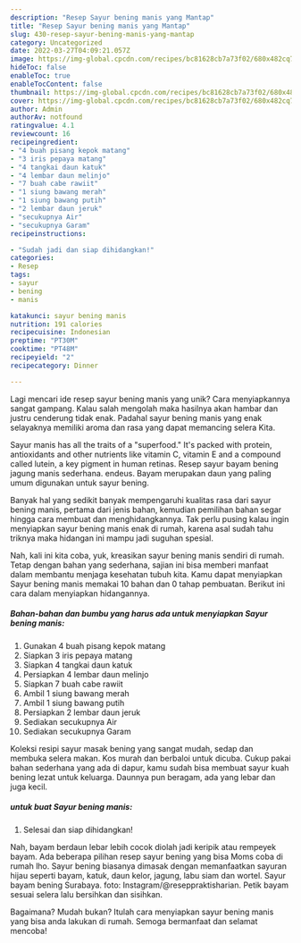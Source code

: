 ```yaml
---
description: "Resep Sayur bening manis yang Mantap"
title: "Resep Sayur bening manis yang Mantap"
slug: 430-resep-sayur-bening-manis-yang-mantap
category: Uncategorized
date: 2022-03-27T04:09:21.057Z
image: https://img-global.cpcdn.com/recipes/bc81628cb7a73f02/680x482cq70/sayur-bening-manis-foto-resep-utama.jpg
hideToc: false
enableToc: true
enableTocContent: false
thumbnail: https://img-global.cpcdn.com/recipes/bc81628cb7a73f02/680x482cq70/sayur-bening-manis-foto-resep-utama.jpg
cover: https://img-global.cpcdn.com/recipes/bc81628cb7a73f02/680x482cq70/sayur-bening-manis-foto-resep-utama.jpg
author: Admin
authorAv: notfound
ratingvalue: 4.1
reviewcount: 16
recipeingredient:
- "4 buah pisang kepok matang"
- "3 iris pepaya matang"
- "4 tangkai daun katuk"
- "4 lembar daun melinjo"
- "7 buah cabe rawiit"
- "1 siung bawang merah"
- "1 siung bawang putih"
- "2 lembar daun jeruk"
- "secukupnya Air"
- "secukupnya Garam"
recipeinstructions:

- "Sudah jadi dan siap dihidangkan!"
categories:
- Resep
tags:
- sayur
- bening
- manis

katakunci: sayur bening manis 
nutrition: 191 calories
recipecuisine: Indonesian
preptime: "PT30M"
cooktime: "PT48M"
recipeyield: "2"
recipecategory: Dinner

---
```





Lagi mencari ide resep sayur bening manis yang unik? Cara menyiapkannya sangat gampang. Kalau salah mengolah maka hasilnya akan hambar dan justru cenderung tidak enak. Padahal sayur bening manis yang enak selayaknya memiliki aroma dan rasa yang dapat memancing selera Kita.





Sayur manis has all the traits of a &#34;superfood.&#34; It&#39;s packed with protein, antioxidants and other nutrients like vitamin C, vitamin E and a compound called lutein, a key pigment in human retinas. Resep sayur bayam bening jagung manis sederhana. endeus. Bayam merupakan daun yang paling umum digunakan untuk sayur bening.

Banyak hal yang sedikit banyak mempengaruhi kualitas rasa dari sayur bening manis, pertama dari jenis bahan, kemudian pemilihan bahan segar hingga cara membuat dan menghidangkannya. Tak perlu pusing kalau ingin menyiapkan sayur bening manis enak di rumah, karena asal sudah tahu triknya maka hidangan ini mampu jadi suguhan spesial.






Nah, kali ini kita coba, yuk, kreasikan sayur bening manis sendiri di rumah. Tetap dengan bahan yang sederhana, sajian ini bisa memberi manfaat dalam membantu menjaga kesehatan tubuh kita. Kamu dapat menyiapkan Sayur bening manis memakai 10 bahan dan 0 tahap pembuatan. Berikut ini cara dalam menyiapkan hidangannya.

<!--inarticleads1-->

##### Bahan-bahan dan bumbu yang harus ada untuk menyiapkan Sayur bening manis:

1. Gunakan 4 buah pisang kepok matang
1. Siapkan 3 iris pepaya matang
1. Siapkan 4 tangkai daun katuk
1. Persiapkan 4 lembar daun melinjo
1. Siapkan 7 buah cabe rawiit
1. Ambil 1 siung bawang merah
1. Ambil 1 siung bawang putih
1. Persiapkan 2 lembar daun jeruk
1. Sediakan secukupnya Air
1. Sediakan secukupnya Garam


Koleksi resipi sayur masak bening yang sangat mudah, sedap dan membuka selera makan. Kos murah dan berbaloi untuk dicuba. Cukup pakai bahan sederhana yang ada di dapur, kamu sudah bisa membuat sayur kuah bening lezat untuk keluarga. Daunnya pun beragam, ada yang lebar dan juga kecil. 

<!--inarticleads2-->

#####  untuk buat Sayur bening manis:


1. Selesai dan siap dihidangkan!

Nah, bayam berdaun lebar lebih cocok diolah jadi keripik atau rempeyek bayam. Ada beberapa pilihan resep sayur bening yang bisa Moms coba di rumah lho. Sayur bening biasanya dimasak dengan memanfaatkan sayuran hijau seperti bayam, katuk, daun kelor, jagung, labu siam dan wortel. Sayur bayam bening Surabaya. foto: Instagram/@reseppraktisharian. Petik bayam sesuai selera lalu bersihkan dan sisihkan. 

Bagaimana? Mudah bukan? Itulah cara menyiapkan sayur bening manis yang bisa anda lakukan di rumah. Semoga bermanfaat dan selamat mencoba!
